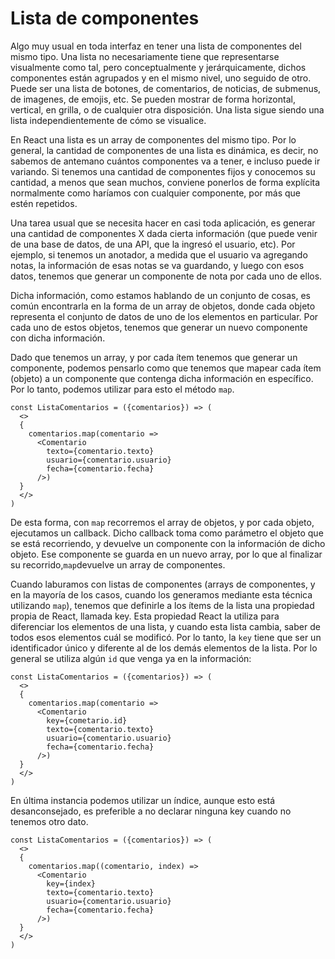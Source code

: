 # Lista de componentes
Algo muy usual en toda interfaz en tener una lista de componentes del mismo tipo. Una lista no necesariamente tiene que representarse visualmente como tal, pero conceptualmente y jerárquicamente, dichos componentes están agrupados y en el mismo nivel, uno seguido de otro. Puede ser una lista de botones, de comentarios, de noticias, de submenus, de imagenes, de emojis, etc. Se pueden mostrar de forma horizontal, vertical, en grilla, o de cualquier otra disposición. Una lista sigue siendo una lista independientemente de cómo se visualice.

En React una lista es un array de componentes del mismo tipo. Por lo general, la cantidad de componentes de una lista es dinámica, es decir, no sabemos de antemano cuántos componentes va a tener, e incluso puede ir variando. Si tenemos una cantidad de componentes fijos y conocemos su cantidad, a menos que sean muchos, conviene ponerlos de forma explícita normalmente como haríamos con cualquier componente, por más que estén repetidos.

Una tarea usual que se necesita hacer en casi toda aplicación, es generar una cantidad de componentes X dada cierta información (que puede venir de una base de datos, de una API, que la ingresó el usuario, etc). Por ejemplo, si tenemos un anotador, a medida que el usuario va agregando notas, la información de esas notas se va guardando, y luego con esos datos, tenemos que generar un componente de nota por cada uno de ellos.

Dicha información, como estamos hablando de un conjunto de cosas, es común encontrarla en la forma de un array de objetos, donde cada objeto representa el conjunto de datos de uno de los elementos en particular. Por cada uno de estos objetos, tenemos que generar un nuevo componente con dicha información.

Dado que tenemos un array, y por cada ítem tenemos que generar un componente, podemos pensarlo como que tenemos que mapear cada ítem (objeto) a un componente que contenga dicha información en específico. Por lo tanto, podemos utilizar para esto el método ```map```.
```
const ListaComentarios = ({comentarios}) => (
  <>
  {
    comentarios.map(comentario => 
      <Comentario 
        texto={comentario.texto}
        usuario={comentario.usuario}
        fecha={comentario.fecha}
      />)
  }
  </>
)
```

De esta forma, con ```map``` recorremos el array de objetos, y por cada objeto, ejecutamos un callback. Dicho callback toma como parámetro el objeto que se está recorriendo, y devuelve un componente con la información de dicho objeto. Ese componente se guarda en un nuevo array, por lo que al finalizar su recorrido,``` map ```devuelve un array de componentes.

Cuando laburamos con listas de componentes (arrays de componentes, y en la mayoría de los casos, cuando los generamos mediante esta técnica utilizando ```map```), tenemos que definirle a los ítems de la lista una propiedad propia de React, llamada key. Esta propiedad React la utiliza para diferenciar los elementos de una lista, y cuando esta lista cambia, saber de todos esos elementos cuál se modificó. Por lo tanto, la ```key``` tiene que ser un identificador único y diferente al de los demás elementos de la lista. Por lo general se utiliza algún ``` id ``` que venga ya en la información:
```
const ListaComentarios = ({comentarios}) => (
  <>
  {
    comentarios.map(comentario => 
      <Comentario
        key={cometario.id}
        texto={comentario.texto}
        usuario={comentario.usuario}
        fecha={comentario.fecha}
      />)
  }
  </>
)
```
En última instancia podemos utilizar un índice, aunque esto está desanconsejado, es preferible a no declarar ninguna key cuando no tenemos otro dato.

```
const ListaComentarios = ({comentarios}) => (
  <>
  {
    comentarios.map((comentario, index) => 
      <Comentario
        key={index}
        texto={comentario.texto}
        usuario={comentario.usuario}
        fecha={comentario.fecha}
      />)
  }
  </>
)
```